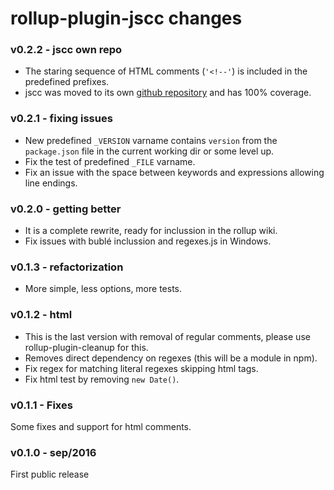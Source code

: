 # rollup-plugin-jscc changes

### v0.2.2 - jscc own repo
- The staring sequence of HTML comments (`'<!--'`) is included in the predefined prefixes.
- jscc was moved to its own [github repository](https://github.com/aMarCruz/jscc) and has 100% coverage.

### v0.2.1 - fixing issues
- New predefined `_VERSION` varname contains `version` from the `package.json` file in the current working dir or some level up.
- Fix the test of predefined `_FILE` varname.
- Fix an issue with the space between keywords and expressions allowing line endings.

### v0.2.0 - getting better
- It is a complete rewrite, ready for inclussion in the rollup wiki.
- Fix issues with bublé inclussion and regexes.js in Windows.

### v0.1.3 - refactorization
- More simple, less options, more tests.

### v0.1.2 - html
- This is the last version with removal of regular comments, please use rollup-plugin-cleanup for this.
- Removes direct dependency on regexes (this will be a module in npm).
- Fix regex for matching literal regexes skipping html tags.
- Fix html test by removing `new Date()`.

### v0.1.1 - Fixes
Some fixes and support for html comments.

### v0.1.0 - sep/2016
First public release
